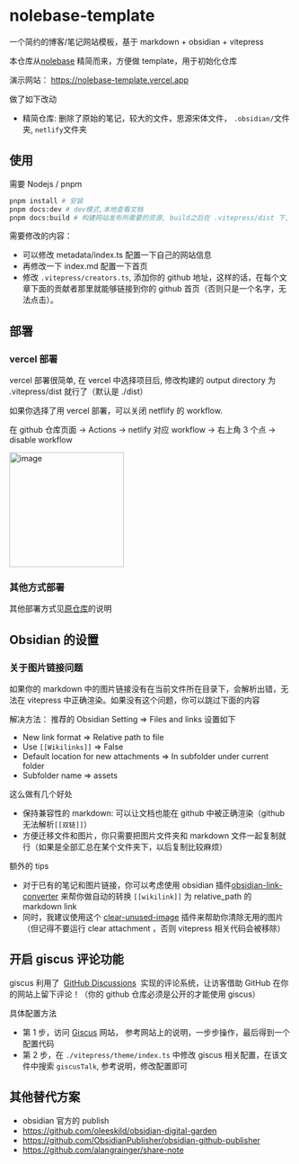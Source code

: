 # nolebase-template

一个简约的博客/笔记网站模板，基于 markdown + obsidian + vitepress

本仓库从[nolebase](https://github.com/Lintern/obsidian-notes/) 精简而来，方便做 template，用于初始化仓库

演示网站： https://nolebase-template.vercel.app

做了如下改动

- 精简仓库: 删除了原始的笔记，较大的文件，思源宋体文件， `.obsidian/`文件夹, `netlify`文件夹

## 使用

需要 Nodejs / pnpm

```bash
pnpm install # 安装
pnpm docs:dev # dev模式,本地查看文档
pnpm docs:build # 构建网站发布所需要的资源, build之后在 .vitepress/dist 下, 保证在本地能构建成功后再发布比较好
```

需要修改的内容：

- 可以修改 metadata/index.ts 配置一下自己的网站信息
- 再修改一下 index.md 配置一下首页
- 修改 `.vitepress/creators.ts`, 添加你的 github 地址，这样的话，在每个文章下面的贡献者那里就能够链接到你的 github 首页（否则只是一个名字，无法点击）。

## 部署

### vercel 部署

vercel 部署很简单, 在 vercel 中选择项目后, 修改构建的 output directory 为 .vitepress/dist 就行了（默认是 ./dist）

如果你选择了用 vercel 部署，可以关闭 netflify 的 workflow.

在 github 仓库页面 -> Actions -> netlify 对应 workflow -> 右上角 3 个点 -> disable workflow

<img width="204" alt="image" src="https://github.com/Jackiexiao/nolebase-template/assets/18050469/aa83c0f4-9ff6-4fc2-b5df-eb45f81f6773">

### 其他方式部署

其他部署方式见[原仓库](https://github.com/Lintern/obsidian-notes/)的说明

## Obsidian 的设置

### 关于图片链接问题

如果你的 markdown 中的图片链接没有在当前文件所在目录下，会解析出错，无法在 vitepress 中正确渲染。如果没有这个问题，你可以跳过下面的内容

解决方法： 推荐的 Obsidian Setting => Files and links 设置如下

- New link format => Relative path to file
- Use `[[Wikilinks]]` => False
- Default location for new attachments => In subfolder under current folder
- Subfolder name => assets

这么做有几个好处

- 保持兼容性的 markdown: 可以让文档也能在 github 中被正确渲染（github 无法解析`[[双链]]`）
- 方便迁移文件和图片，你只需要把图片文件夹和 markdown 文件一起复制就行（如果是全部汇总在某个文件夹下，以后复制比较麻烦）

额外的 tips

- 对于已有的笔记和图片链接，你可以考虑使用 obsidian 插件[obsidian-link-converter](https://github.com/ozntel/obsidian-link-converter) 来帮你做自动的转换 `[[wikilink]]` 为 relative_path 的 markdown link
- 同时，我建议使用这个 [clear-unused-image](https://github.com/ozntel/oz-clear-unused-images-obsidian) 插件来帮助你清除无用的图片（但记得不要运行 clear attachment ，否则 vitepress 相关代码会被移除）

## 开启 giscus 评论功能

giscus 利用了  [GitHub Discussions](https://docs.github.com/en/discussions)  实现的评论系统，让访客借助 GitHub 在你的网站上留下评论！（你的 github 仓库必须是公开的才能使用 giscus）

具体配置方法

- 第 1 步，访问 [Giscus](https://giscus.app/zh-CN) 网站， 参考网站上的说明，一步步操作，最后得到一个配置代码
- 第 2 步，在 `./vitepress/theme/index.ts` 中修改 giscus 相关配置，在该文件中搜索 `giscusTalk`, 参考说明，修改配置即可

## 其他替代方案

- obsidian 官方的 publish
- https://github.com/oleeskild/obsidian-digital-garden
- https://github.com/ObsidianPublisher/obsidian-github-publisher
- https://github.com/alangrainger/share-note
